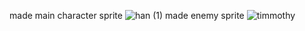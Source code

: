 
made main character sprite
![han (1)](https://user-images.githubusercontent.com/122053077/215345959-4c911b0f-39a4-4c03-851c-b3fc6a46bba6.png)
made enemy sprite
![timmothy](https://user-images.githubusercontent.com/122053077/215346674-012e4fae-9efd-4397-a868-0f4ca3906529.png)

